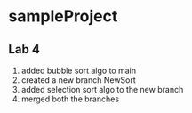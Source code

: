 # sampleProject

## Lab 4

1. added bubble sort algo to main
2. created a new branch NewSort
3. added selection sort algo to the new branch
4. merged both the branches
